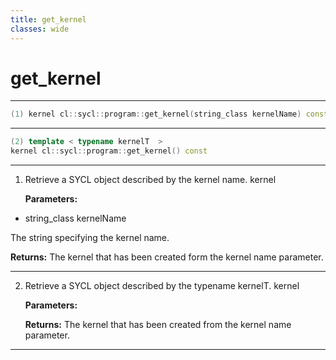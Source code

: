 ```yaml
---
title: get_kernel
classes: wide
---
```

# get_kernel

---

```cpp
(1) kernel cl::sycl::program::get_kernel(string_class kernelName) const
```

---

```cpp
(2) template < typename kernelT  >
kernel cl::sycl::program::get_kernel() const
```

---

1. Retrieve a SYCL  object described by the kernel name. kernel

   **Parameters:**

  * string_class kernelName

   The string specifying the kernel name. 

   **Returns:** The kernel that has been created form the kernel name parameter. 

---

2. Retrieve a SYCL  object described by the typename kernelT. kernel

   **Parameters:**

   **Returns:** The kernel that has been created from the kernel name parameter. 

---

